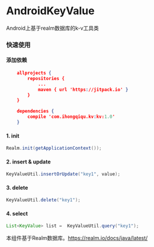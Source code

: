 # AndroidKeyValue

Android上基于realm数据库的k-v工具类

### 快速使用

#### 添加依赖

```JSON
    allprojects {
		repositories {
			...
			maven { url 'https://jitpack.io' }
		}
	}
```

```JSON
	dependencies {
		compile 'com.ihongqiqu.kv:kv:1.0'
	}
```

#### 1. init

```JAVA
Realm.init(getApplicationContext());
```  

#### 2. insert & update

```JAVA
KeyValueUtil.insertOrUpdate("key1", value);
```

#### 3. delete

```JAVA
KeyValueUtil.delete("key1");
```

#### 4. select

```JAVA
List<KeyValue> list =  KeyValueUtil.query("key1");
```

本组件基于Realm数据库。https://realm.io/docs/java/latest/